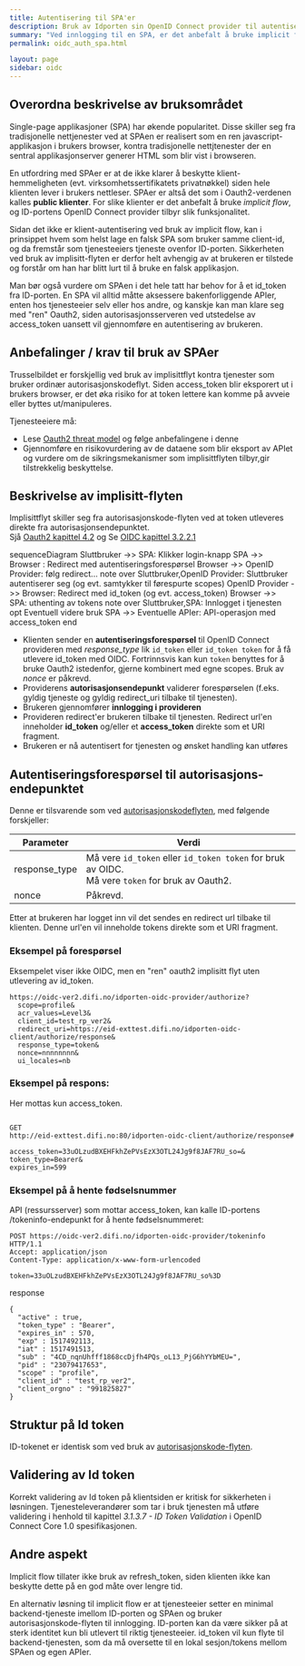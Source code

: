 ```yaml
---
title: Autentisering til SPA'er
description: Bruk av Idporten sin OpenID Connect provider til autentisering til Single  Page Applikasjoner
summary: "Ved innlogging til en SPA, er det anbefalt å bruke implicit flow, siden en SPA ikke kan beskytte klient-hemmelighet/virksomhetssertifikater på en trygg måte."
permalink: oidc_auth_spa.html

layout: page
sidebar: oidc
---
```


## Overordna beskrivelse av bruksområdet

Single-page applikasjoner (SPA) har økende popularitet. Disse skiller seg fra tradisjonelle nettjenester ved at SPAen er realisert som en ren javascript-applikasjon i brukers browser, kontra tradisjonelle nettjtenester der en sentral applikasjonserver generer HTML som blir vist i browseren.

En utfordring med SPAer er at de ikke klarer å beskytte klient-hemmeligheten (evt. virksomhetssertifikatets privatnøkkel) siden hele klienten lever i brukers nettleser. SPAer er altså det som i Oauth2-verdenen kalles **public klienter**. For slike klienter er det anbefalt å bruke _implicit flow_, og ID-portens OpenID Connect provider tilbyr slik funksjonalitet.

Sidan det ikke er klient-autentisering ved bruk av implicit flow, kan i prinsippet hvem som helst lage en falsk SPA som bruker samme client-id, og da fremstår som tjenesteeiers tjeneste ovenfor ID-porten. Sikkerheten ved bruk av implisitt-flyten er derfor helt avhengig av at brukeren er tilstede og forstår om han har blitt lurt til å bruke en falsk applikasjon.

Man bør også vurdere om SPAen i det hele tatt har behov for å et id_token fra ID-porten.  En SPA vil alltid måtte aksessere bakenforliggende APIer, enten hos tjenesteeier selv eller hos andre, og kanskje kan man klare seg med "ren" Oauth2, siden autorisasjonsserveren ved utstedelse av access_token uansett vil gjennomføre en autentisering av brukeren.

## Anbefalinger / krav til bruk av SPAer

Trusselbildet er forskjellig ved bruk av implisittflyt kontra tjenester som bruker ordinær autorisasjonskodeflyt.  Siden access_token blir eksporert ut i brukers browser, er det øka risiko for at token lettere kan komme på avveie eller byttes ut/manipuleres.


Tjenesteeiere må:
 * Lese [Oauth2 threat model](https://tools.ietf.org/html/rfc6819) og følge anbefalingene i denne
 * Gjennomføre en risikovurdering av de dataene som blir eksport av APIet og vurdere om de sikringsmekanismer som implisittflyten tilbyr,gir tilstrekkelig beskyttelse.


## Beskrivelse av implisitt-flyten

Implisittflyt skiller seg fra autorisasjonskode-flyten ved at token utleveres direkte fra autorisasjonsendepunktet.  
Sjå [Oauth2 kapittel 4.2](https://tools.ietf.org/html/rfc6749#section-4.2) og Se [OIDC kapittel  3.2.2.1](http://openid.net/specs/openid-connect-core-1_0.html#ImplicitAuthRequest)


<div class="mermaid">
sequenceDiagram
  Sluttbruker  ->> SPA: Klikker login-knapp
  SPA ->> Browser : Redirect med autentiseringsforespørsel
  Browser ->> OpenID Provider: følg redirect...
  note over Sluttbruker,OpenID Provider: Sluttbruker autentiserer seg (og evt. samtykker til førespurte scopes)
  OpenID Provider ->> Browser: Redirect med id_token (og evt. access_token)
  Browser ->> SPA: uthenting av tokens
  note over Sluttbruker,SPA: Innlogget i tjenesten
  opt Eventuell videre bruk
    SPA ->> Eventuelle APIer: API-operasjon med access_token
  end
</div>

* Klienten sender en **autentiseringsforespørsel** til OpenID Connect provideren med _response_type_ lik `id_token` eller `id_token token` for å få utlevere id_token med OIDC.  Fortrinnsvis kan kun `token` benyttes for å bruke Oauth2 istedenfor, gjerne kombinert med egne scopes.  Bruk av _nonce_ er påkrevd.   
* Providerens **autorisasjonsendepunkt** validerer forespørselen (f.eks. gyldig tjeneste og gyldig redirect_uri tilbake til tjenesten).
* Brukeren gjennomfører **innlogging i provideren**
* Provideren redirect'er brukeren tilbake til tjenesten. Redirect url'en inneholder **id_token** og/eller et **access_token** direkte som et URI fragment.
* Brukeren er nå autentisert for tjenesten og ønsket handling kan utføres




## Autentiseringsforespørsel til autorisasjons-endepunktet

Denne er tilsvarende som ved [autorisasjonskodeflyten](oidc_auth_codeflow.html), med følgende forskjeller:

| Parameter  | Verdi |
| --- | --- |
| response_type | Må vere `id_token` eller `id_token token` for bruk av OIDC.<br/>Må vere `token` for bruk av Oauth2.|
| nonce | Påkrevd.|


Etter at brukeren har logget inn vil det sendes en redirect url tilbake til klienten. Denne url'en vil inneholde tokens direkte som et URI fragment.


### Eksempel på forespørsel
Eksempelet viser ikke OIDC, men en "ren" oauth2 implisitt flyt uten utlevering av id_token.


```
https://oidc-ver2.difi.no/idporten-oidc-provider/authorize?
  scope=profile&
  acr_values=Level3&
  client_id=test_rp_ver2&
  redirect_uri=https://eid-exttest.difi.no/idporten-oidc-client/authorize/response&
  response_type=token&
  nonce=nnnnnnnn&
  ui_locales=nb

```

### Eksempel på respons:
Her mottas kun access_token.
```

GET
http://eid-exttest.difi.no:80/idporten-oidc-client/authorize/response#

access_token=33uOLzudBXEHFkhZePVsEzX3OTL24Jg9f8JAF7RU_so=&
token_type=Bearer&
expires_in=599
```

### Eksempel på å hente fødselsnummer
API (ressursserver) som mottar access_token, kan kalle ID-portens /tokeninfo-endepunkt for å hente fødselsnummeret:

```
POST https://oidc-ver2.difi.no/idporten-oidc-provider/tokeninfo HTTP/1.1
Accept: application/json
Content-Type: application/x-www-form-urlencoded

token=33uOLzudBXEHFkhZePVsEzX3OTL24Jg9f8JAF7RU_so%3D
```
response
```
{
  "active" : true,
  "token_type" : "Bearer",
  "expires_in" : 570,
  "exp" : 1517492113,
  "iat" : 1517491513,
  "sub" : "4CD_nqnUhfff1868ccDjfh4PQs_oL13_PjG6hYYbMEU=",
  "pid" : "23079417653",
  "scope" : "profile",
  "client_id" : "test_rp_ver2",
  "client_orgno" : "991825827"
}
```
## Struktur på Id token

ID-tokenet er identisk som ved bruk av [autorisasjonskode-flyten](oidc_auth_codeflow#idtoken).


## Validering av Id token

Korrekt validering av Id token på klientsiden er kritisk for sikkerheten i løsningen. Tjenesteleverandører som tar i bruk tjenesten må utføre validering i henhold til kapittel *3.1.3.7 - ID Token Validation* i OpenID Connect Core 1.0 spesifikasjonen.




## Andre aspekt

Implicit flow tillater ikke bruk av refresh_token, siden klienten ikke kan beskytte dette på en god måte over lengre tid.

En alternativ løsning til implicit flow er at tjenesteeier setter en minimal  backend-tjeneste imellom ID-porten og SPAen og bruker autorisasjonskode-flyten til innlogging. ID-porten kan da være sikker på at sterk identitet kun bli utlevert til riktig tjenesteeier. id_token vil kun flyte til backend-tjenesten, som da må oversette til en lokal sesjon/tokens mellom SPAen og egen APIer.
